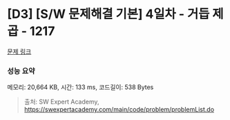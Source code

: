 # [D3] [S/W 문제해결 기본] 4일차 - 거듭 제곱 - 1217 

[문제 링크](https://swexpertacademy.com/main/code/problem/problemDetail.do?contestProbId=AV14dUIaAAUCFAYD) 

### 성능 요약

메모리: 20,664 KB, 시간: 133 ms, 코드길이: 538 Bytes



> 출처: SW Expert Academy, https://swexpertacademy.com/main/code/problem/problemList.do